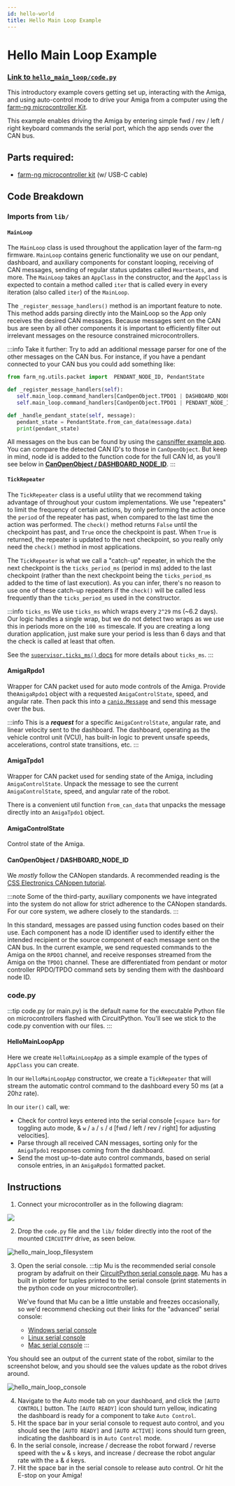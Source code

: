 ```yaml
---
id: hello-world
title: Hello Main Loop Example
---
```

# Hello Main Loop Example

### [Link to `hello_main_loop/code.py`](https://github.com/farm-ng/amiga-dev-kit/blob/main/circuitpy/examples/hello_main_loop/code.py)

This introductory example covers getting set up, interacting with the Amiga, and
using auto-control mode to drive your Amiga from a computer
using the [farm-ng microcontroller Kit](https://farm-ng.com/products/microcontroller-kit).

This example enables driving the Amiga by entering simple fwd / rev / left / right keyboard commands the serial port, which the app sends over the CAN bus.

## Parts required:

- [farm-ng microcontroller kit](https://farm-ng.com/products/microcontroller-kit) (w/ USB-C cable)

## Code Breakdown

### Imports from `lib/`

#### `MainLoop`

The `MainLoop` class is used throughout the application layer of the farm-ng firmware.
`MainLoop` contains generic functionality we use on our pendant, dashboard, and auxiliary components for constant looping, receiving of CAN messages, sending of regular status updates called `Heartbeats`, and more.
The `MainLoop` takes an `AppClass` in the constructor, and the `AppClass` is expected to contain a method called `iter` that is called every in every iteration (also called `iter`) of the `MainLoop`.


The `_register_message_handlers()` method is an important feature to note.
This method adds parsing directly into the MainLoop so the App only receives the desired CAN messages.
Because messages sent on the CAN bus are seen by all other components
it is important to efficiently filter out irrelevant messages
on the resource constrained microcontrollers.

:::info Take it further:
Try to add an additional message parser for one of the other messages on the CAN bus.
For instance, if you have a pendant connected to your CAN bus you could add something like:

```Python
from farm_ng.utils.packet import  PENDANT_NODE_ID, PendantState

def _register_message_handlers(self):
   self.main_loop.command_handlers[CanOpenObject.TPDO1 | DASHBOARD_NODE_ID] = self._handle_amiga_tpdo1
   self.main_loop.command_handlers[CanOpenObject.TPDO1 | PENDANT_NODE_ID] = self._handle_pendant_state

def _handle_pendant_state(self, message):
   pendant_state = PendantState.from_can_data(message.data)
   print(pendant_state)
```

All messages on the bus can be found by using the [cansniffer example app](./../cansniffer/).
You can compare the detected CAN ID's to those in `CanOpenObject`. But keep in mind, node id is added
to the function code for the full CAN Id, as you'll see below in
[**CanOpenObject / DASHBOARD_NODE_ID**](#canopenobject--dashboard_node_id).
:::

#### `TickRepeater`

The `TickRepeater` class is a useful utility that we recommend taking advantage of throughout your custom implementations.
We use "repeaters" to limit the frequency of certain actions, by only performing the action once the `period` of the repeater has past, when compared to the last time the action was performed.
The `check()` method returns `False` until the checkpoint has past, and `True` once the checkpoint is past.
When `True` is returned, the repeater is updated to the next checkpoint, so you really only need the `check()` method in most applications.

The `TickRepeater` is what we call a "catch-up" repeater, in which the the next checkpoint is the `ticks_period_ms` (period in ms) added to the last checkpoint (rather than the next checkpoint being the `ticks_period_ms` added to the time of last execution).
As you can infer, there's no reason to use one of these catch-up repeaters if the `check()` will be called less frequently than the `ticks_period_ms` used in the constructor.


:::info `ticks_ms`
We use `ticks_ms`
which wraps every `2^29` ms (~6.2 days).
Our logic handles a single wrap, but we do not detect two wraps
as we use this in periods more on the `100 ms` timescale.
If you are creating a long duration application,
just make sure your period is less than 6 days and that the check
is called at least that often.

See the [`supervisor.ticks_ms()` docs](https://docs.circuitpython.org/en/latest/shared-bindings/supervisor/#supervisor.ticks_ms)
for more details about `ticks_ms`.
:::

#### AmigaRpdo1

Wrapper for CAN packet used for auto mode controls of the Amiga.
Provide the`AmigaRpdo1` object with a requested `AmigaControlState`, speed, and angular rate.
Then pack this into a [`canio.Message`](https://docs.circuitpython.org/en/latest/shared-bindings/canio/index.html#canio.Message) and send this message over the bus.

:::info
This is a ***request*** for a specific `AmigaControlState`, angular rate, and linear velocity sent to the dashboard.
The dashboard, operating as the vehicle control unit (VCU), has built-in logic to prevent unsafe speeds, accelerations, control state transitions, etc.
:::

#### AmigaTpdo1

Wrapper for CAN packet used for sending state of the Amiga, including `AmigaControlState`.
Unpack the message to see the current `AmigaControlState`, speed, and angular rate of the robot.

There is a convenient util function `from_can_data` that unpacks the message directly into an `AmigaTpdo1` object.

#### AmigaControlState

Control state of the Amiga.

#### CanOpenObject / DASHBOARD_NODE_ID

We *mostly* follow the CANopen standards.
A recommended reading is the [CSS Electronics CANopen tutorial](https://www.csselectronics.com/pages/canopen-tutorial-simple-intro).

:::note
Some of the third-party, auxiliary components we have integrated into the system do not allow for strict adherence to the CANopen standards.
For our core system, we adhere closely to the standards.
:::

In this standard, messages are passed using function codes based on their use.
Each component has a node ID identifier used to identify either the intended recipient or the source component of each message sent on the CAN bus.
In the current example, we send requested commands to the Amiga on the `RPDO1` channel, and receive responses streamed from the Amiga on the `TPDO1` channel.
These are differentiated from pendant or motor controller RPDO/TPDO command sets by sending them with the dashboard node ID.

### code.py

:::tip
code.py (or main.py) is the default name for the executable Python file on microcontrollers flashed with CircuitPython.
You'll see we stick to the code.py convention with our files.
:::

#### HelloMainLoopApp

Here we create `HelloMainLoopApp` as a simple example of the types of `AppClass` you can create.

In our `HelloMainLoopApp` constructor, we create a `TickRepeater` that will stream the automatic control command to the dashboard every 50 ms (at a 20hz rate).

In our `iter()` call, we:
- Check for control keys entered into the serial console [`<space bar>` for toggling auto mode, & `w` / `a` / `s` / `d` [fwd / left / rev / right] for adjusting velocities].
- Parse through all received CAN messages, sorting only for the `AmigaTpdo1` responses coming from the dashboard.
- Send the most up-to-date auto control commands, based on serial console entries, in an `AmigaRpdo1` formatted packet.


## Instructions

1. Connect your microcontroller as in the following diagram:
<!--
<p align="center">
<img src="./assets/hello_main_loop_diagram.png" alt="drawing" width="600"/>
</p>
<img width="847" alt="hello_main_loop_diagram" src="https://user-images.githubusercontent.com/53625197/187538323-f70bb5d5-8c9a-40c2-ab75-25fd6c80acfb.png">
-->
![](https://user-images.githubusercontent.com/53625197/187538323-f70bb5d5-8c9a-40c2-ab75-25fd6c80acfb.png)

2. Drop the `code.py` file and the `lib/` folder directly into the root of the mounted `CIRCUITPY` drive, as seen below.

<!-- <p align="center">
<img src="./assets/hello_main_loop_filesystem.png" alt="drawing" width="500"/>
</p> -->
![hello_main_loop_filesystem](https://user-images.githubusercontent.com/53625197/187538475-9d301b0f-f303-4ead-a1e7-b55c6b449b9f.png)

3. Open the serial console.
   :::tip
   Mu is the recommended serial console program by adafruit on their [CircuitPython serial console page](https://learn.adafruit.com/welcome-to-circuitpython/kattni-connecting-to-the-serial-console).
   Mu has a built in plotter for tuples printed to the serial console (print statements in the python code on your microcontroller).

   We've found that Mu can be a little unstable and freezes occasionally,
   so we'd recommend checking out their links for the "advanced" serial console:

   - [Windows serial console](https://learn.adafruit.com/welcome-to-circuitpython/advanced-serial-console-on-windows)
   - [Linux serial console](https://learn.adafruit.com/welcome-to-circuitpython/advanced-serial-console-on-linux)
   - [Mac serial console](https://learn.adafruit.com/welcome-to-circuitpython/advanced-serial-console-on-mac-and-linux)
   :::

You should see an output of the current state of the robot, similar to the screenshot below, and you should see the values update as the robot drives around.
<!-- <p align="center">
<img src="./assets/hello_main_loop_console.png" alt="drawing" width="650"/>
</p> -->
![hello_main_loop_console](https://user-images.githubusercontent.com/53625197/187538512-90d53da9-8588-4d15-9973-49cca16bff72.png)

4. Navigate to the Auto mode tab on your dashboard, and click the `[AUTO CONTROL]` button. The `[AUTO READY]` icon should turn yellow, indicating the dashboard is ready for a component to take `Auto Control`.
5. Hit the space bar in your serial console to request auto control, and you should see the `[AUTO READY]` and `[AUTO ACTIVE]` icons should turn green, indicating the dashboard is in `Auto Control` mode.
6. In the serial console, increase / decrease the robot forward / reverse speed with the `w` & `s` keys, and increase / decrease the robot angular rate with the `a` & `d` keys.
7. Hit the space bar in the serial console to release auto control. Or hit the E-stop on your Amiga!
